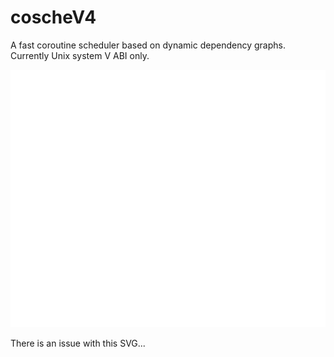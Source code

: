 # coscheV4
A fast coroutine scheduler based on dynamic dependency graphs. Currently Unix system V ABI only.

![](https://github.com/matovitch/coscheV4/blob/master/wiki/test.svg)

There is an issue with this SVG...
